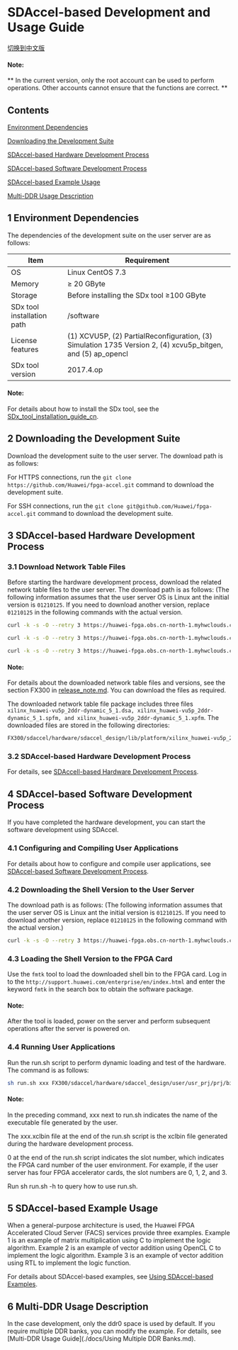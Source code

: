 
SDAccel-based Development and Usage Guide
=======================

[切换到中文版](./README_CN.md)

#### Note:

** In the current version, only the root account can be used to perform operations. Other accounts cannot ensure that the functions are correct. **

Contents
-------------------------

[Environment Dependencies](#sec-1)

[Downloading the Development Suite](#sec-2)

[SDAccel-based Hardware Development Process](#sec-3)

[SDAccel-based Software Development Process](#sec-4)

[SDAccel-based Example Usage](#sec-5)

[Multi-DDR Usage Description](#sec-6)

<a name="sec-1"></a>
## 1 Environment Dependencies

The dependencies of the development suite on the user server are as follows:

| Item                       | Requirement                              |
| -------------------------- | ---------------------------------------- |
| OS                         | Linux CentOS 7.3                         |
| Memory                     | ≥ 20 GByte                               |
| Storage                    | Before installing the SDx tool ≥100 GByte |
| SDx tool installation path | /software                                |
| License features           | (1) XCVU5P, (2) PartialReconfiguration, (3) Simulation 1735 Version 2, (4) xcvu5p_bitgen, and (5) ap_opencl |
| SDx tool version           | 2017.4.op                                |

#### Note:

For details about how to install the SDx tool, see the [SDx_tool_installation_guide_cn](./docs/SDx_tool_installation_guide_cn.docx).


<a name="sec-2"></a>
## 2 Downloading the Development Suite

Download the development suite to the user server. The download path is as follows:

For HTTPS connections, run the `git clone https://github.com/Huawei/fpga-accel.git` command to download the development suite.

For SSH connections, run the `git clone git@github.com/Huawei/fpga-accel.git` command to download the development suite.

<a name="sec-3"></a>
## 3 SDAccel-based Hardware Development Process

### 3.1 Download Network Table Files

Before starting the hardware development process, download the related network table files to the user server. The download path is as follows: (The following information assumes that the user server OS is Linux ant the initial version is `01210125`. If you need to download another version, replace `01210125` in the following commands with the actual version.

```bash
curl -k -s -O --retry 3 https://huawei-fpga.obs.cn-north-1.myhwclouds.com/FX300/hardware/sdaccel_design/dsa_v01210125/xilinx_huawei-vu5p_2ddr-dynamic_5_1.dsa

curl -k -s -O --retry 3 https://huawei-fpga.obs.cn-north-1.myhwclouds.com/FX300/hardware/sdaccel_design/dsa_v01210125/xilinx_huawei-vu5p_2ddr-dynamic_5_1.spfm

curl -k -s -O --retry 3 https://huawei-fpga.obs.cn-north-1.myhwclouds.com/FX300/hardware/sdaccel_design/dsa_v01210125/xilinx_huawei-vu5p_2ddr-dynamic_5_1.xpfm
```

#### Note:

For details about the downloaded network table files and versions, see the section FX300 in [release_note.md](../../release_note.md). You can download the files as required.

The downloaded network table file package includes three files `xilinx_huawei-vu5p_2ddr-dynamic_5_1.dsa, xilinx_huawei-vu5p_2ddr-dynamic_5_1.spfm, and xilinx_huawei-vu5p_2ddr-dynamic_5_1.xpfm`. The downloaded files are stored in the following directories:

```bash
FX300/sdaccel/hardware/sdaccel_design/lib/platform/xilinx_huawei-vu5p_2ddr-dynamic_5_1
```

### 3.2 SDAccel-based Hardware Development Process

For details, see [SDAccell-based Hardware Development Process](./docs/Implementation_Process_of_SDAccel_based_Hardware_Development.md).

<a name="sec-4"></a>
## 4 SDAccel-based Software Development Process

If you have completed the hardware development, you can start the software development using SDAccel.

### 4.1 Configuring and Compiling User Applications

For details about how to configure and compile user applications, see [SDAccel-based Software Development Process](./docs/SDAccel_based_SDK_Configuration_and_Compilation.md).

### 4.2 Downloading the Shell Version to the User Server

The download path is as follows: (The following information assumes that the user server OS is Linux ant the initial version is `01210125`. If you need to download another version, replace `01210125` in the following command with the actual version.)

```bash
curl -k -s -O --retry 3 https://huawei-fpga.obs.cn-north-1.myhwclouds.com/FX300/hardware/sdaccel_design/bin_v01210125/hcf_sdaccel_x_vu5p_1xpr_shell.bin
```

### 4.3 Loading the Shell Version to the FPGA Card

Use the `fmtk` tool to load the downloaded shell bin to the FPGA card. Log in to the `http://support.huawei.com/enterprise/en/index.html` and enter the keyword `fmtk` in the search box to obtain the software package.

#### Note:

After the tool is loaded, power on the server and perform subsequent operations after the server is powered on.

### 4.4 Running User Applications

Run the run.sh script to perform dynamic loading and test of the hardware. The command is as follows:

```bash
sh run.sh xxx FX300/sdaccel/hardware/sdaccel_design/user/usr_prj/prj/bin/xxx.xclbin 0
```

#### Note:

In the preceding command, xxx next to run.sh indicates the name of the executable file generated by the user.

The xxx.xclbin file at the end of the run.sh script is the xclbin file generated during the hardware development process.

0 at the end of the run.sh script indicates the slot number, which indicates the FPGA card number of the user environment. For example, if the user server has four FPGA accelerator cards, the slot numbers are 0, 1, 2, and 3.

Run sh run.sh -h to query how to use run.sh.

<a name="sec-5"></a>
## 5 SDAccel-based Example Usage

When a general-purpose architecture is used, the Huawei FPGA Accelerated Cloud Server (FACS) services provide three examples. Example 1 is an example of matrix multiplication using C to implement the logic algorithm. Example 2 is an example of vector addition using OpenCL C to implement the logic algorithm. Example 3 is an example of vector addition using RTL to implement the logic function.

For details about SDAccel-based examples, see [Using SDAccel-based Examples](./docs/Using_an_SDAccel_based_Example.md).

<a name="sec-6"></a>
## 6 Multi-DDR Usage Description

In the case development, only the ddr0 space is used by default. If you require multiple DDR banks, you can modify the example. For details, see [Multi-DDR Usage Guide](./docs/Using Multiple DDR Banks.md).


